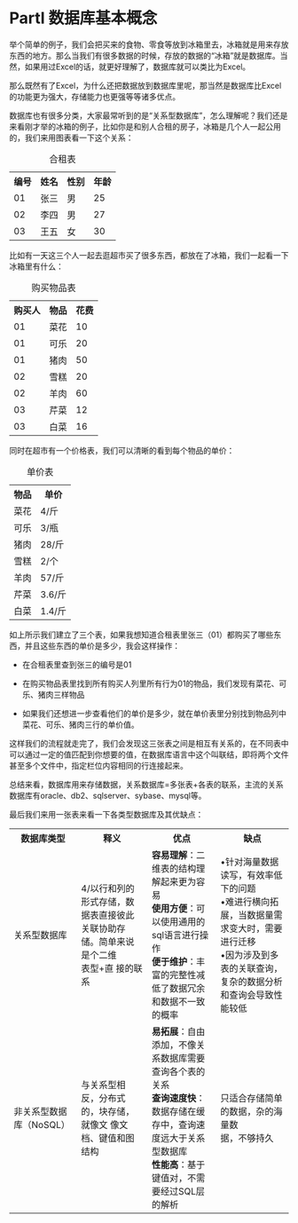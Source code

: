 # PartⅠ 数据库基本概念

举个简单的例子，我们会把买来的食物、零食等放到冰箱里去，冰箱就是用来存放东西的地方。那么当我们有很多数据的时候，存放的数据的“冰箱”就是数据库。当然，如果用过Excel的话，就更好理解了，数据库就可以类比为Excel。

那么既然有了Excel，为什么还把数据放到数据库里呢，那当然是数据库比Excel的功能更为强大，存储能力也更强等等诸多优点。

数据库也有很多分类，大家最常听到的是“关系型数据库”，怎么理解呢？我们还是来看刚才举的冰箱的例子，比如你是和别人合租的房子，冰箱是几个人一起公用的，我们来用图表看一下这个关系：

<table>
<caption>合租表</caption>
    <tr>
        <th>编号</th>
        <th>姓名</th>
        <th>性别</th>
        <th>年龄</th>
    </tr>
    <tr>
        <td>01</td>
        <td>张三</td>
        <td>男</td>
        <td>25</td>
    </tr>
    <tr>
        <td>02</td>
        <td>李四</td>
        <td>男</td>
        <td>27</td>
    </tr>
    <tr>
        <td>03</td>
        <td>王五</td>
        <td>女</td>
        <td>30</td>
    </tr>
</table>

比如有一天这三个人一起去逛超市买了很多东西，都放在了冰箱，我们一起看一下冰箱里有什么：

<table>
<caption>购买物品表</caption>
    <tr>
        <th>购买人</th>
        <th>物品</th>
        <th>花费</th>
    </tr>
    <tr>
        <td>01</td>
        <td>菜花</td>
        <td>10</td>
    </tr>
    <tr>
        <td>01</td>
        <td>可乐</td>
        <td>20</td>
    </tr>
    <tr>
        <td>01</td>
        <td>猪肉</td>
        <td>50</td>
    </tr>
    <tr>
        <td>02</td>
        <td>雪糕</td>
        <td>20</td>
    </tr>
    <tr>
        <td>02</td>
        <td>羊肉</td>
        <td>60</td>
    </tr>
    <tr>
        <td>03</td>
        <td>芹菜</td>
        <td>12</td>
    </tr>
    <tr>
        <td>03</td>
        <td>白菜</td>
        <td>16</td>
    </tr>
</table>

同时在超市有一个价格表，我们可以清晰的看到每个物品的单价：

<table>
<caption>单价表</caption>
    <tr>
        <th>物品</th>
        <th>单价</th>
    </tr>
    <tr>
        <td>菜花</td>
        <td>4/斤</td>
    </tr>
    <tr>
        <td>可乐</td>
        <td>3/瓶</td>
    </tr>
    <tr>
        <td>猪肉</td>
        <td>28/斤</td>
    </tr>
    <tr>
        <td>雪糕</td>
        <td>2/个</td>
    </tr>
    <tr>
        <td>羊肉</td>
        <td>57/斤</td>
    </tr>
    <tr>
        <td>芹菜</td>
        <td>3.6/斤</td>
    </tr>
    <tr>
        <td>白菜</td>
        <td>1.4/斤</td>
    </tr>
</table>

如上所示我们建立了三个表，如果我想知道合租表里张三（01）都购买了哪些东西，并且这些东西的单价是多少，我会这样操作：

* 在合租表里查到张三的编号是01

* 在购买物品表里找到所有购买人列里所有行为01的物品，我们发现有菜花、可乐、猪肉三样物品

* 如果我们还想进一步查看他们的单价是多少，就在单价表里分别找到物品列中菜花、可乐、猪肉三行的单价值。

这样我们的流程就走完了，我们会发现这三张表之间是相互有关系的，在不同表中可以通过一定的值匹配到你想要的值，在数据库语言中这个叫联结，即将两个文件甚至多个文件中，指定栏位内容相同的行连接起来。

总结来看，数据库用来存储数据，关系数据库=多张表+各表的联系，主流的关系数据库有oracle、db2、sqlserver、sybase、mysql等。

最后我们来用一张表来看一下各类型数据库及其优缺点：

<table>
    <tr>
        <th>数据库类型</th>
        <th>释义</th>
        <th>优点</th>
        <th>缺点</th>
    </tr>
    <tr>
        <td>关系型数据库</td>
        <td>
            4/以行和列的形式存储，数据表直接彼此<br>
            关联协助存储。简单来说是个二维<br>表型+直
            接的联系
        </td>
        <td>
            <b>容易理解</b>：二维表的结构理解起来更为容易<br/>
            <b>使用方便</b>：可以使用通用的sql语言进行操作<br/>
            <b>便于维护</b>：丰富的完整性减低了数据冗余和数据不一致的概率
        </td>
        <td>
            •针对海量数据读写，有效率低下的问题<br/>
            •难进行横向拓展，当数据量需求变大时，需要进行迁移<br/>
            •因为涉及到多表的关联查询，复杂的数据分析和查询会导致性能较低<br/>
        </td>
    </tr>
    <tr>
        <td>非关系型数据库（NoSQL）</td>
        <td>
            与关系型相反，分布式的，块存储，就像文
            像文档、键值和图结构
        </td>
        <td>
            <b>易拓展</b>：自由添加，不像关系数据库需要查询各个表的关系<br/>
            <b>查询速度快</b>：数据存储在缓存中，查询速度远大于关系型数据库<br/>
            <b>性能高</b>：基于键值对，不需要经过SQL层的解析
         </td>
        <td>
            只适合存储简单的数据，杂的海量数<br/>
            据，不够持久
        </td>
    </tr>
</table>




